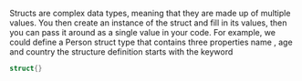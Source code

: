 Structs are complex data types, meaning that they are made up of multiple values.
You then create an instance of the struct and fill in its values,
then you can pass it around as a single value in your code.
For example, we could define a Person struct type that contains three properties name , age and country
the structure definition starts with the keyword
```swift
struct{}
``` 
